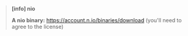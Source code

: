 > **[info] nio**
>
> **A nio binary:** https://account.n.io/binaries/download (you'll need to agree to the license)
>
